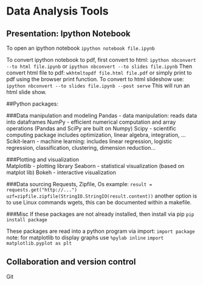 ---
---
# Data Analysis Tools

## Presentation: Ipython Notebook
To open an ipython notebook `ipython notebook file.ipynb`

To convert ipython notebook to pdf, first convert to html:
	 `ipython nbconvert --to html file.ipynb`
or
	`ipython nbconvert --to slides file.ipynb`
Then convert html file to pdf:
	`wkhtmltopdf file.html file.pdf` 
or simply print to pdf using the browser print function.
To convert to html slideshow use:
	`ipython nbconvert --to slides file.ipynb --post serve`
This will run an html slide show.


##Python packages:

###Data manipulation and modeling 
	Pandas - data manipulation: reads data into dataframes
	NumPy - efficient numerical computation and array operations
		(Pandas and SciPy are built on Numpy)
	Scipy - scientific computing package 
		includes optimization, linear algebra, integration, ...
	Scikit-learn - machine learning: includes linear regression,
                logistic regression, classification, clustering,
        	dimension reduction...

###Plotting and visualization	
	Matplotlib - plotting library
	Seaborn - statistical visualization (based on matplot lib)
	Bokeh - interactive visualization

###Data sourcing
	Requests, Zipfile, Os
	example:
	`result = requests.get("http://...")`
	`uzf=zipfile.zipfile(StringIO.StringIO(result.content))`
another option is to use Linux commands wgets, this can be documented within a makefile.

###Misc
If these packages are not already installed, then install via pip
	`pip install package`

These packages are read into a python program via import:
	`import package`
note: for matplotlib to display graphs use 
	`%pylab inline` 
	`import matplotlib.pyplot as plt`

## Collaboration and version control

Git